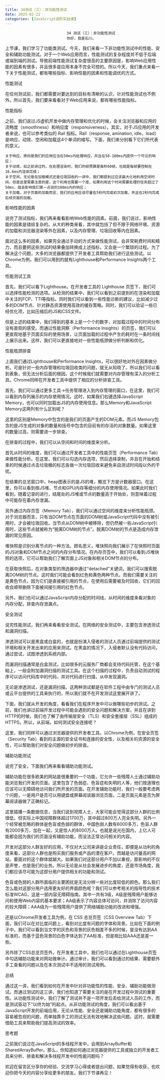 ```yaml
---
title: 34测试（三）：非功能性测试
date: 2025-02-22
categories: [JavaScript进阶实战课]
---
```

```text
                            34 测试（三）：非功能性测试
                            你好，我是石川。
```

上节课，我们学习了功能类测试。今天，我们来看一下非功能性测试中的性能、安全和辅助功能测试。对于一个Web应用而言，性能测试的复杂程度并不低于后端或端到端的测试。导致前端性能测试复杂度很高的主要原因是，影响Web应用性能的因素有很多，并且很多是应用本身不完全可控的。所以今天，我们重点来看一下关于性能测试，都有哪些指标、影响性能的因素和性能调优的方式。

性能测试

在任何测试前，我们都需要对要达到的目标有清晰的认识，针对性能测试也不例外。所以首先，我们要来看看对于Web应用来说，都有哪些性能指标。

性能指标

之前，我们说过JS虚机开发中做内存管理和优化的时候，会关注浏览器和应用的流畅度（smoothness）和响应度（responsiveness）。其实，对于JS应用的开发者来说，也可以参考类似的 Rail 指标。Rail（response, amination, idle，load）是响应、动效、空闲和加载这4个单词的缩写。下面，我们来分别看下它们所代表的意义。


```text
关于响应，原则是我们的应用应当在50ms内处理响应，并且在50-100ms内提供一个可见的响应；
关于动效，如之前讲过的，在处理渲染时，我们的帧预算是每秒60帧，也就是每帧要控制在16.6ms内渲染完成；
关于空闲，无论是在加载模式还是垃圾回收的一讲中，我们都提到过应该最大化地利用空闲时间，但是这里需要注意的是，这个利用也需要一个度，如果利用这个时间需要处理的任务超过了50ms，就会影响我们第一点说的100ms内的响应；
关于加载，对于页面的加载而言，我们的应用应该尽量在5秒内完成初次加载，并且在2秒内完成后续页面的加载。
```


影响性能的因素

说完了测试指标，我们再来看看影响Web性能的因素。前面，我们说过，影响性能的因素是错综复杂的。从大的种类来看，其中就包括了但不限于网络环境、资源的加载和浏览器渲染等外在因素，以及内存管理、垃圾回收等内在因素。

面对这么多的因素，如果完全通过手动的方式来做性能测试，会非常耗费时间和精力，而且要把这些测试的结果叠加转换成上述指标，又会是一个繁琐的过程。为了解决这个问题，大多的浏览器都提供了开发者工具帮助我们进行这些测试。以Chrome为例，我们可以用到的就有Lighthouse和Performance Insights两个工具。

性能测试工具

首先，我们可以看下Lighthouse。在开发者工具的 Lighthouse 页签下，我们可以选择性能检测的选项。从检测的结果中，我们可以看到之前提到的在渲染和加载中关注的FCP、TTI等指标。同时我们可以看到一些性能诊断的建议，比如减少过多的DOM节点、针对静态资源使用高效的缓存策略。同时，我们可以验证一些已经优化项，比如压缩后的JS和CSS文件。



但是上述的结果中，我们得到的基本上是一个个的数字，对加载过程中的时间分布没有直观的感受。而通过性能洞察（Performance Insights）的页签，我们可以更直观地基于页面实际的使用场景，让页面加载的过程中产生的耗时在一条时间线上展示出来。这样，我们可以更直接地对一些性能瓶颈做分析判断和优化。



性能瓶颈排查

上面我们通过Lighthouse和Performance Insights，可以很好地对外在因素做分析。可是针对一些内存管理和垃圾回收类的问题，就无从知晓了。所以我们可以看到表象，但无法分析后面的根因。这个时候我们就需要对内存管理有深入的分析工具。Chrome同样在开发者工具中提供了相应的分析排查工具。

首先，我们可以通过更多工具->任务管理进入到内存管理的窗口，在这里，我们可以看到内存列展示的内存使用情况。这时，如果我们右键选择JavaScript Memory，也可以同时加载出JS的内存使用信息。那么Memory和JavaScript Memory这两列有什么区别呢？

这里的区别是Memory中包含的是我们的页面产生的DOM元素。而JS Memory包含的是JS生成的对象的数量和括号中包含的目前有的存活的对象数量。如果这里的数量过高，则需要进一步排查。



在排查的过程中，我们可以从空间和时间的维度来分析。

首先从时间的维度，我们可以通过开发者工具中的性能页签（Performance Tab）来做性能分析。在这里，我们可以勾选内存选项，然后选择录制，并且在开始和结束的时候通过点击垃圾桶的标志各做一次垃圾回收来避免来自测试时间段以外的干扰。

在结果的总览窗口中，heap图表示的是JS的堆，概览下方是计数器窗口。在这里，你可以看到按JS堆、节点和GPU内存等细分的内存使用情况。如果此时我们看到，随着记录的进行，结尾处的JS堆或节点的数量高于开始处，则意味着过程中可能存在着内存泄漏。



另外通过内存页签（Memory Tab），我们可以通过空间的维度来分析性能瓶颈。对于浏览器而言，只有当DOM节点在页面的DOM树或JavaScript代码中没有被引用时，才会被垃圾回收。当节点从DOM树中被移除，但仍然被一些JavaScript引用时，这些节点就被称为“脱离DOM树的节点”。脱离DOM树的节点是造成内存泄漏的常见原因。

堆快照是识别分离节点的一种方法。顾名思义，堆快照向我们展示了在快照时页面的JS对象和DOM节点之间的内存分布情况。在内存页签中，我们可以看到JS堆快照的选项，它可以帮助我们了解页面上JS对象和相关DOM节点的分布。

在获取快照后，在对象类型的筛选器中通过“detached”关键词，我们可以搜索脱离DOM树的节点。这时我们可能会看到红色和黄色两种节点。而我们需要关注的是黄色节点，因为它们是直接被引用的节点，在使用后需要被及时回收，它们的回收会顺带删除下面被间接引用的红色节点。



另外，我们也可以通过JavaScript内存分配的时间线，从时间的维度来看对象的内存分配，排查内存泄漏点。



安全测试

说完性能测试，我们再来看看安全测试。在网络的安全测试中，主要包含渗透测试和漏洞扫描。

渗透测试可以是黑盒或白盒的，也就是扮演入侵者的测试人员通过前端提供的测试环境和相关开发出来的应用来测试。在黑盒的情况下，入侵者默认没有代码访问，通过尝试，试图渗透到系统内部。

而漏洞扫描通常是白盒测试，比如很多的云服务厂商都会支持代码托管，在这个基础上，一般会附加漏洞扫描的测试工具。在这个扫描的过程中，负责自动测试的程序可以访问代码库中的代码，并对代码进行扫描，从中发现漏洞。

无论是渗透测试，还是漏洞扫描，这两种测试都是在软件工程中由专门的测试人员或云平台提供的工具来执行的，所以我们就不在开发测试这里展开讲了。

下面，我们就从开发的角度，看看我们在程序开发中可以做哪些初步的测试。之前，我们也讲过前端开发过程中可能会遇到的安全问题和解决方案，并且在讲到HTTP的时候，我们也了解了由传输层安全（TLS）和安全套接层（SSL）组成的HTTPS。所以，从前端，如何测试安全连接呢？

这里，我们同样可以通过浏览器提供的开发者工具。以Chrome为例，在安全页签（Security Tab）看到的主源的安全证书和连接的安全性，以及相关的资源的安全性，可以帮助我们对安全问题做初步的排查。



辅助功能测试

说完了安全，下面我们再来看看辅助功能测试。

辅助功能在很多欧美的网站是很重要的一个功能，它允许一些残障人士通过辅助功能浏览我们开发的页面。这里包含了色弱症、色盲症和失明的人等，他们按道理也应该可以无障碍地访问我们所开发的页面。在开发辅助功能时，我们一般要考虑两个问题，一是用户是否可以用键盘或屏幕阅读器浏览页面，二是页面元素是否为屏幕阅读器做了正确标记。

这里插播一条数据信息，当我们说到视障人士，大家可能会觉得这部分人群的比例很低，但实际上中国视障群体超过1700万，其中超过800万人完全失明。另外一个经常被忽略的群体是色盲或色弱的群体，中国色弱人数有6000多万，色盲人群有2000多万，加在一起，又是惊人的8000万人。也就是说光在国内，上亿人可能都会因为我们的页面没有辅助功能，而没法正常访问相关的内容。



开发对这部分人群友好的应用，不仅对大公司来讲是企业责任，即便是从功利的角度来看，这部分人群也是购买我们服务或产品的潜在客户。而越是访问量高的网站，要面对的这个群体就越大。如果我们对这部分用户不加以重视，那影响的不仅是声誉，也是我们的业务。所以无论是从社会发展进步的角度，还是市场角度，我们都应该尽可能为这部分用户提供相关的功能和测试。

色盲或色弱的人群所面临的主要困扰是无法分辨一些对比度较低的颜色。那么我们怎么能对这部分用户选用更友好的界面颜色呢？我们可以参考相关的指导性的技术标准WCAG，这是一部内容无障碍指南。其中一共有3级，A级是残障用户能够访问和使用Web内容的基本要求；AA级表示了内容总体可访问，并消除了访问内容的较大障碍；AAA级为一些残障用户提供了网络辅助功能的改进和增强。

还是以Chrome开发者工具为例，在 CSS 总览页签（CSS Overview Tab）下面，我们可以在对比度问题上，看到对比度有问题的字体和背景。比如在下面的例子中，我们可以看到当文字的灰色和背景的灰色相差不多的时候，是没有达到AA标准的，而基于蓝色背景的白色字体达到了AA标准，但是相比较AAA还是差一些。



另外除了CSS总览页签外，在开发者工具中，我们也可以通过在Lighthouse页签中勾选辅助功能来对网站做审计。通过审计，我们可以看到通过的结果、需要额外手工查看的问题以及在本次测试中不适用的测试用例。



总结

通过这一讲，我们看到如何在开发中针对非功能性的性能、安全、辅助功能做测试。而通过测试的这三讲，我们也知道了需要关注的是在开发过程中测试的重要性。从功能性测试中，我们了解了测试并不是一项开发后丢给测试人员的工作，而是测试驱动下“以终为始”的起点。从非功能测试的角度，我们可以看出基于JavaScript开发的前端应用，无论从性能、安全还是辅助功能角度，都有很多的容易被忽视的问题，而单独靠手工的测试无法有效地解决这些问题。这时，就需要借助工具来帮助我们提高测试的效率。

思考题

之前我们说过在JavaScript的多线程开发中，会用到ArrayBuffer和SharedArrayBuffer。那么，你知道如何通过浏览器提供的工具或独立的开发者工具来分析、排查和解决多线程开发中的性能问题吗？

欢迎在留言区分享你的经验、交流学习心得或者提出问题，如果觉得有收获，也欢迎你把今天的内容分享给更多的朋友。我们下节课再见！

                        
                        
                            